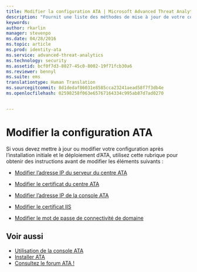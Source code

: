 ```yaml
---
title: Modifier la configuration ATA | Microsoft Advanced Threat Analytics
description: "Fournit une liste des méthodes de mise à jour de votre configuration ATA."
keywords: 
author: rkarlin
manager: stevenpo
ms.date: 04/28/2016
ms.topic: article
ms.prod: identity-ata
ms.service: advanced-threat-analytics
ms.technology: security
ms.assetid: bcf0f7d3-8027-45c0-8002-19f71fcb30a6
ms.reviewer: bennyl
ms.suite: ems
translationtype: Human Translation
ms.sourcegitcommit: 8d1dedaf86031e8585cca23241aead58f7f3db4e
ms.openlocfilehash: 02598258f063e65767164334c995ab87d7ad0270


---
```


# Modifier la configuration ATA

Si vous devez mettre à jour ou modifier votre configuration après l’installation initiale et le déploiement d’ATA, utilisez cette rubrique pour obtenir des instructions avant de modifier les éléments suivants :

-   [Modifier l’adresse IP du serveur du centre ATA](modifying-ata-config-centerip.md)

-   [Modifier le certificat du centre ATA](modifying-ata-config-centercert.md)

-   [Modifier l’adresse IP de la console ATA](modifying-ata-config-consoleip.md)

-   [Modifier le certificat IIS](modifying-ata-config-iiscert.md)

-   [Modifier le mot de passe de connectivité de domaine](modifying-ata-config-dcpassword.md)

## Voir aussi
- [Utilisation de la console ATA](working-with-ata-console.md)
- [Installer ATA](install-ata.md)
- [Consultez le forum ATA !](https://social.technet.microsoft.com/Forums/security/home?forum=mata)



<!--HONumber=Jun16_HO4-->


